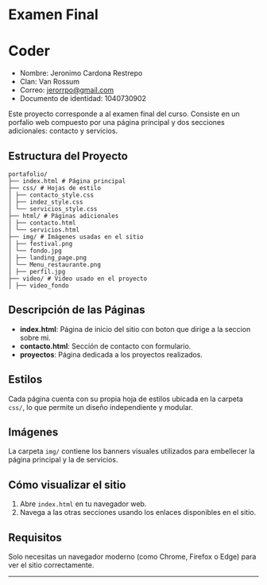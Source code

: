 # Examen Final
# Coder
- Nombre: Jeronimo Cardona Restrepo
- Clan: Van Rossum
- Correo: jerorrpo@gmail.com
- Documento de identidad: 1040730902

Este proyecto corresponde a al examen final del curso. Consiste en un porfalio web compuesto por una página principal y dos secciones adicionales: contacto y servicios.

## Estructura del Proyecto

    portafolio/
    ├── index.html # Página principal
    ├── css/ # Hojas de estilo
    │ ├── contacto_style.css
    │ ├── indez_style.css
    │ └── servicios_style.css
    ├── html/ # Páginas adicionales
    │ ├── contacto.html
    │ └── servicios.html
    ├── img/ # Imágenes usadas en el sitio
    │ ├── festival.png
    │ └── fondo.jpg
    │ ├── landing_page.png
    │ └── Menu_restaurante.png
    │ ├── perfil.jpg
    ├── video/ # Video usado en el proyecto
    │ ├── video_fondo
  
    
## Descripción de las Páginas

- **index.html**: Página de inicio del sitio con boton que dirige a la seccion sobre mi.
- **contacto.html**: Sección de contacto con formulario.
- **proyectos**: Página dedicada a los proyectos realizados.

## Estilos

Cada página cuenta con su propia hoja de estilos ubicada en la carpeta `css/`, lo que permite un diseño independiente y modular.

## Imágenes

La carpeta `img/` contiene los banners visuales utilizados para embellecer la página principal y la de servicios.

## Cómo visualizar el sitio

1. Abre `index.html` en tu navegador web.
2. Navega a las otras secciones usando los enlaces disponibles en el sitio.

## Requisitos

Solo necesitas un navegador moderno (como Chrome, Firefox o Edge) para ver el sitio correctamente.

---

